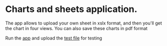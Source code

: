<h1>Charts and sheets application.</h1>

The app allows to upload your own sheet in xslx format, and then you'll get the chart in four views. You can also save these charts in pdf format

Run the [app](https://bestkolobok.github.io/charts-app/#/) and upload the [test file](/test_files/test_file.xlsx) for testing

